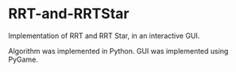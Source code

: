 # RRT-and-RRTStar
Implementation of RRT and RRT Star, in an interactive GUI.

Algorithm was implemented in Python.
GUI was implemented using PyGame.
